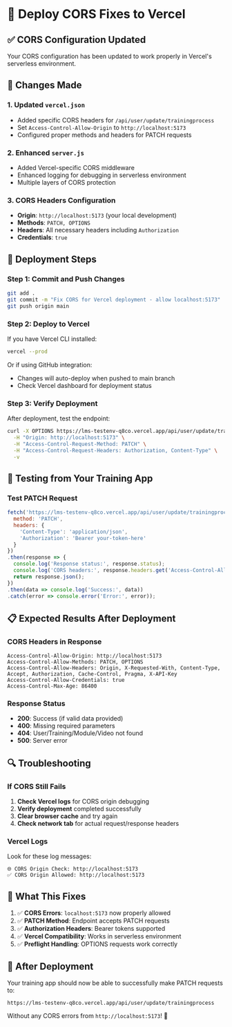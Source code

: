 # 🚀 Deploy CORS Fixes to Vercel

## ✅ **CORS Configuration Updated**

Your CORS configuration has been updated to work properly in Vercel's serverless environment.

## 🔧 **Changes Made**

### **1. Updated `vercel.json`**
- Added specific CORS headers for `/api/user/update/trainingprocess`
- Set `Access-Control-Allow-Origin` to `http://localhost:5173`
- Configured proper methods and headers for PATCH requests

### **2. Enhanced `server.js`**
- Added Vercel-specific CORS middleware
- Enhanced logging for debugging in serverless environment
- Multiple layers of CORS protection

### **3. CORS Headers Configuration**
- **Origin**: `http://localhost:5173` (your local development)
- **Methods**: `PATCH, OPTIONS`
- **Headers**: All necessary headers including `Authorization`
- **Credentials**: `true`

## 🚀 **Deployment Steps**

### **Step 1: Commit and Push Changes**
```bash
git add .
git commit -m "Fix CORS for Vercel deployment - allow localhost:5173"
git push origin main
```

### **Step 2: Deploy to Vercel**
If you have Vercel CLI installed:
```bash
vercel --prod
```

Or if using GitHub integration:
- Changes will auto-deploy when pushed to main branch
- Check Vercel dashboard for deployment status

### **Step 3: Verify Deployment**
After deployment, test the endpoint:
```bash
curl -X OPTIONS https://lms-testenv-q8co.vercel.app/api/user/update/trainingprocess \
  -H "Origin: http://localhost:5173" \
  -H "Access-Control-Request-Method: PATCH" \
  -H "Access-Control-Request-Headers: Authorization, Content-Type" \
  -v
```

## 🧪 **Testing from Your Training App**

### **Test PATCH Request**
```javascript
fetch('https://lms-testenv-q8co.vercel.app/api/user/update/trainingprocess?userId=123&trainingId=456&moduleId=789&videoId=101', {
  method: 'PATCH',
  headers: {
    'Content-Type': 'application/json',
    'Authorization': 'Bearer your-token-here'
  }
})
.then(response => {
  console.log('Response status:', response.status);
  console.log('CORS headers:', response.headers.get('Access-Control-Allow-Origin'));
  return response.json();
})
.then(data => console.log('Success:', data))
.catch(error => console.error('Error:', error));
```

## 📋 **Expected Results After Deployment**

### **CORS Headers in Response**
```
Access-Control-Allow-Origin: http://localhost:5173
Access-Control-Allow-Methods: PATCH, OPTIONS
Access-Control-Allow-Headers: Origin, X-Requested-With, Content-Type, Accept, Authorization, Cache-Control, Pragma, X-API-Key
Access-Control-Allow-Credentials: true
Access-Control-Max-Age: 86400
```

### **Response Status**
- **200**: Success (if valid data provided)
- **400**: Missing required parameters
- **404**: User/Training/Module/Video not found
- **500**: Server error

## 🔍 **Troubleshooting**

### **If CORS Still Fails**
1. **Check Vercel logs** for CORS origin debugging
2. **Verify deployment** completed successfully
3. **Clear browser cache** and try again
4. **Check network tab** for actual request/response headers

### **Vercel Logs**
Look for these log messages:
```
🌐 CORS Origin Check: http://localhost:5173
✅ CORS Origin Allowed: http://localhost:5173
```

## 🎯 **What This Fixes**

1. ✅ **CORS Errors**: `localhost:5173` now properly allowed
2. ✅ **PATCH Method**: Endpoint accepts PATCH requests
3. ✅ **Authorization Headers**: Bearer tokens supported
4. ✅ **Vercel Compatibility**: Works in serverless environment
5. ✅ **Preflight Handling**: OPTIONS requests work correctly

## 🚀 **After Deployment**

Your training app should now be able to successfully make PATCH requests to:
```
https://lms-testenv-q8co.vercel.app/api/user/update/trainingprocess
```

Without any CORS errors from `http://localhost:5173`! 🎉
